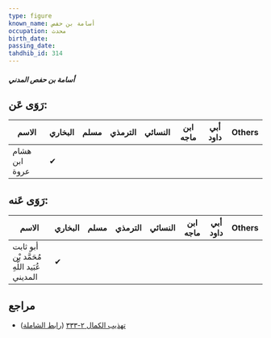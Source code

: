 ```yaml
---
type: figure
known_name: أسامة بن حفص
occupation: محدث
birth_date:
passing_date:
tahdhib_id: 314
---
```

##### أسامة بن حفص المدني

## رَوَى عَن:
| الاسم         | البخاري | مسلم | الترمذي | النسائي | ابن ماجه | أبي داود | Others |
| ------------- | ------- | ---- | ------- | ------- | -------- | -------- | ------ |
| هشام ابن عروة | ✔       |      |         |         |          |          |        |
## رَوَى عَنه:
| الاسم                                        | البخاري | مسلم | الترمذي | النسائي | ابن ماجه | أبي داود | Others |
| -------------------------------------------- | ------- | ---- | ------- | ------- | -------- | -------- | ------ |
| أبو ثابت مُحَمَّد بْن عُبَيد اللَّهِ المديني | ✔       |      |         |         |          |          |        |
## مراجع
- [تهذيب الكمال ٢-٣٣٣](obsidian://open?vault=Tahdhib-al-Kamal&file=Figures/٣١٤-أسامة%20بن%20حفص%20المدني) ([رابط الشاملة](https://shamela.ws/book/3722/814))